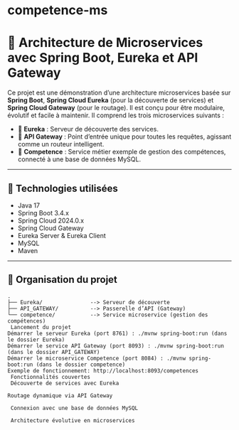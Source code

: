 # competence-ms
# 🧩 Architecture de Microservices avec Spring Boot, Eureka et API Gateway

Ce projet est une démonstration d’une architecture microservices basée sur **Spring Boot**, **Spring Cloud Eureka** (pour la découverte de services) et **Spring Cloud Gateway** (pour le routage). Il est conçu pour être modulaire, évolutif et facile à maintenir. Il comprend les trois microservices suivants :

- 🎯 **Eureka** : Serveur de découverte des services.
- 🚪 **API Gateway** : Point d’entrée unique pour toutes les requêtes, agissant comme un routeur intelligent.
- 🧠 **Competence** : Service métier exemple de gestion des compétences, connecté à une base de données MySQL.

---

## 🔧 Technologies utilisées

- Java 17  
- Spring Boot 3.4.x  
- Spring Cloud 2024.0.x  
- Spring Cloud Gateway  
- Eureka Server & Eureka Client  
- MySQL  
- Maven  

---

## 📁 Organisation du projet

```plaintext
.
├── Eureka/               --> Serveur de découverte
├── API_GATEWAY/          --> Passerelle d’API (Gateway)
└── competence/           --> Service microservice (gestion des compétences)
 Lancement du projet
Démarrer le serveur Eureka (port 8761) : ./mvnw spring-boot:run (dans le dossier Eureka)
Démarrer le service API Gateway (port 8093) : ./mvnw spring-boot:run (dans le dossier API_GATEWAY)
Démarrer le microservice Competence (port 8084) : ./mvnw spring-boot:run (dans le dossier competence)
Exemple de fonctionnement: http://localhost:8093/competences
 Fonctionnalités couvertes
 Découverte de services avec Eureka

Routage dynamique via API Gateway

 Connexion avec une base de données MySQL

 Architecture évolutive en microservices 

